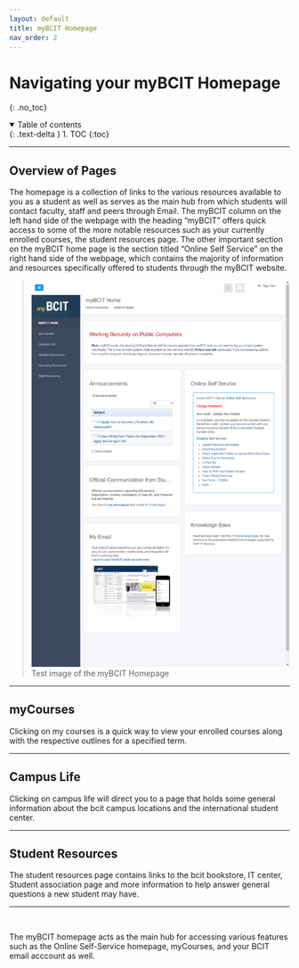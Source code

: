 ```yaml
---
layout: default
title: myBCIT Homepage
nav_order: 2
---
```


# Navigating your myBCIT Homepage
{: .no_toc}

<details open markdown="block">
  <summary>
    Table of contents
  </summary>
  {: .text-delta }
1. TOC
{:toc}
</details>

---

## Overview of Pages

The homepage is a collection of links to the various resources available to you as a student as well as serves as the main hub from which students will contact faculty, staff and peers through Email. The myBCIT column on the left hand side of the webpage with the heading “myBCIT” offers quick access to some of the more notable resources such as your currently enrolled courses, the student resources page. The other important section on the myBCIT home page is the section titled “Online Self Service” on the right hand side of the webpage, which contains the majority of information and resources specifically offered to students through the myBCIT website.



>![Screen shot of myBCIT Homepage](https://github.com/Kid-W/Will-Test-Docs/blob/gh-pages/docs/images/my_bcit_homepage/1_my_bcit_homepage.png?raw=true "Image of the myBCIT Homepage")
>Test image of the myBCIT Homepage

---

## myCourses

Clicking on my courses is a quick way to view your enrolled courses along with the respective outlines for a specified term.

---

## Campus Life

Clicking on campus life will direct you to a page that holds some general information about the bcit campus locations and the international student center.

---

## Student Resources

The student resources page contains links to the bcit bookstore, IT center, Student association page and more information to help answer general questions a new student may have.

---

<br>

The myBCIT homepage acts as the main hub for accessing various features such as the Online Self-Service homepage, myCourses, and your BCIT email acccount as well.


